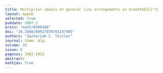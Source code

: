 ```yaml
---
title: Multiplier ideals of general line arrangements in $\mathbb{C}^3$
layout: mypub
selected: true
pubdate: 2007.2
arxiv: "math/0508308"
doi: "10.1080/00927870701247005"
authors: "Zachariah C. Teitler"
journal: Comm. Alg.
volume: 35
issue: 6
pagenos: 1902-1913
abstract:
mathjax: true
---
```

